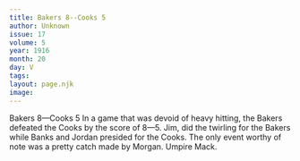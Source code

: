 ```yaml
---
title: Bakers 8--Cooks 5
author: Unknown
issue: 17
volume: 5
year: 1916
month: 20
day: V
tags:
layout: page.njk
image:
---
```

Bakers 8—Cooks 5      In a game that was devoid of heavy hitting, the Bakers defeated the Cooks by the score of 8—5.   Jim, did the twirling for the Bakers while Banks and Jordan presided for the Cooks.   The only event worthy of note was a pretty catch made by Morgan.   Umpire Mack.               
